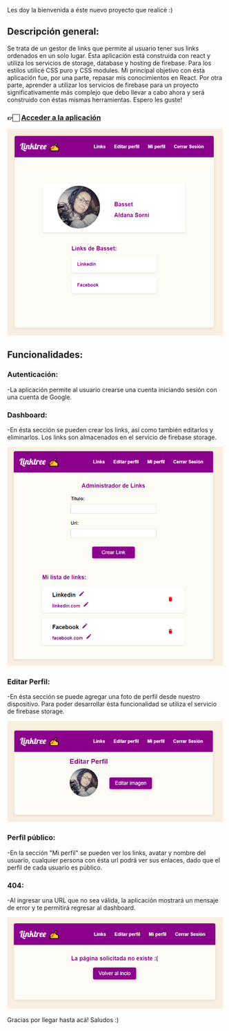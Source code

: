 Les doy la bienvenida a éste nuevo proyecto que realicé :) 

## Descripción general:

Se trata de un gestor de links que permite al usuario tener sus links ordenados en un solo lugar. Ésta aplicación está construida con react y utiliza los servicios de storage, database y hosting de firebase. Para los estilos utilicé CSS puro y CSS modules. Mi principal objetivo con ésta aplicación fue, por una parte, repasar mis conocimientos en React. Por otra parte, aprender a utilizar los servicios de firebase para un proyecto significativamente más complejo que debo llevar a cabo ahora y será construido con éstas mismas herramientas. Espero les guste!

### 👉🏻 [Acceder a la aplicación](https://linktree-react-7af3b.web.app/)


<img src="src/assets/1.PNG" alt="perfil del usuario" width="500px" />

## Funcionalidades:

### Autenticación:
-La aplicación permite al usuario crearse una cuenta iniciando sesión con una cuenta de Google. 

### Dashboard:
-En ésta sección se pueden crear los links, así como también editarlos y eliminarlos. Los links son almacenados en el servicio de firebase storage. 

<img src="src/assets/2.PNG" alt="perfil del usuario" width="500px" />

### Editar Perfil: 
-En ésta sección se puede agregar una foto de perfil desde nuestro dispositivo. Para poder desarrollar ésta funcionalidad se utiliza el servicio de firebase storage.

<img src="src/assets/3.PNG" alt="perfil del usuario" width="500px" />

### Perfil público: 
-En la sección "Mi perfil" se pueden ver los links, avatar y nombre del usuario, cualquier persona con ésta url podrá ver sus enlaces, dado que el perfil de cada usuario es público.

### 404:

-Al ingresar una URL que no sea válida, la aplicación mostrará un mensaje de error y te permitirá regresar al dashboard. 

<img src="src/assets/4.PNG" alt="perfil del usuario" width="500px" />

Gracias por llegar hasta acá! Saludos :)
